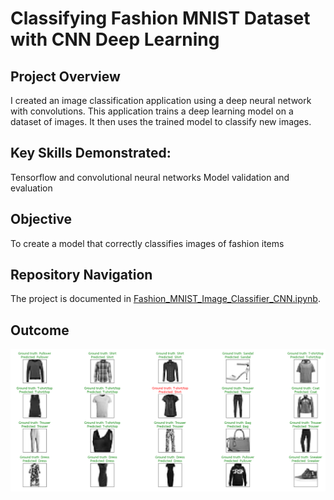 # Classifying Fashion MNIST Dataset with CNN Deep Learning

## Project Overview
I created an image classification application using a deep neural network with convolutions. This application trains a deep learning model on a dataset of images. It then uses the trained model to classify new images.

## Key Skills Demonstrated:
Tensorflow and convolutional neural networks
Model validation and evaluation

## Objective
To create a model that correctly classifies images of fashion items

## Repository Navigation
The project is documented in [Fashion_MNIST_Image_Classifier_CNN.ipynb](https://github.com/toluwee/Classifying-Fashion-MNIST-Dataset-with-CNN-Deep-Learning/blob/master/Fashion_MNIST_Image_Classifier_CNN.ipynb). 

## Outcome
![](Output.png)
